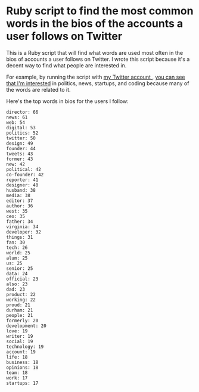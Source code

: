 # Ruby script to find the most common words in the bios of the accounts a user follows on Twitter

This is a Ruby script that will find what words are used most often in the bios of accounts a user follows on Twitter. I wrote this script because it's a decent way to find what people are interested in.

For example, by running the script with [my Twitter account ](https://twitter.com/tylerpearson), [you can see that I'm interested](https://gist.github.com/tylerpearson/a671dff46920a83eb0d7) in politics, news, startups, and coding because many of the words are related to it.

Here's the top words in bios for the users I follow:

```text
director: 66
news: 61
web: 54
digital: 53
politics: 52
twitter: 50
design: 49
founder: 44
tweets: 43
former: 43
new: 42
political: 42
co-founder: 42
reporter: 41
designer: 40
husband: 38
media: 38
editor: 37
author: 36
west: 35
ceo: 35
father: 34
virginia: 34
developer: 32
things: 31
fan: 30
tech: 26
world: 25
alum: 25
us: 25
senior: 25
data: 24
official: 23
also: 23
dad: 23
product: 22
working: 22
proud: 21
durham: 21
people: 21
formerly: 20
development: 20
love: 19
writer: 19
social: 19
technology: 19
account: 19
life: 18
business: 18
opinions: 18
team: 18
work: 17
startups: 17
```

